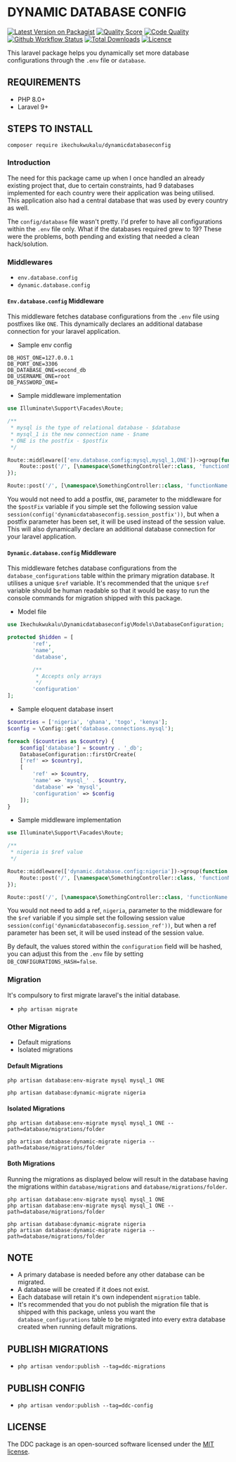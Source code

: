 # DYNAMIC DATABASE CONFIG

[![Latest Version on Packagist](https://img.shields.io/packagist/v/ikechukwukalu/dynamicdatabaseconfig?style=flat-square)](https://packagist.org/packages/ikechukwukalu/dynamicdatabaseconfig)
[![Quality Score](https://img.shields.io/scrutinizer/quality/g/ikechukwukalu/dynamicdatabaseconfig/main?style=flat-square)](https://scrutinizer-ci.com/g/ikechukwukalu/dynamicdatabaseconfig/)
[![Code Quality](https://img.shields.io/codefactor/grade/github/ikechukwukalu/dynamicdatabaseconfig?style=flat-square)](https://www.codefactor.io/repository/github/ikechukwukalu/dynamicdatabaseconfig)
[![Github Workflow Status](https://img.shields.io/github/actions/workflow/status/ikechukwukalu/dynamicdatabaseconfig/dynamicdatabaseconfig.yml?branch=main&style=flat-square)](https://github.com/ikechukwukalu/dynamicdatabaseconfig/actions/workflows/dynamicdatabaseconfig.yml)
[![Total Downloads](https://img.shields.io/packagist/dt/ikechukwukalu/dynamicdatabaseconfig?style=flat-square)](https://packagist.org/packages/ikechukwukalu/dynamicdatabaseconfig)
[![Licence](https://img.shields.io/packagist/l/ikechukwukalu/dynamicdatabaseconfig?style=flat-square)](https://github.com/ikechukwukalu/dynamicdatabaseconfig/blob/main/LICENSE.md)

This laravel package helps you dynamically set more database configurations through the `.env` file or `database`.

## REQUIREMENTS

- PHP 8.0+
- Laravel 9+

## STEPS TO INSTALL

``` shell
composer require ikechukwukalu/dynamicdatabaseconfig
```

### Introduction

The need for this package came up when I once handled an already existing project that, due to certain constraints, had 9 databases implemented for each country were their application was being utilised. This application also had a central database that was used by every country as well.

The `config/database` file wasn't pretty. I'd prefer to have all configurations within the `.env` file only. What if the databases required grew to 19? These were the problems, both pending and existing that needed a clean hack/solution.

### Middlewares

- `env.database.config`
- `dynamic.database.config`

#### `Env.database.config` Middleware

This middleware fetches database configurations from the `.env` file using postfixes like `ONE`. This dynamically declares an additional database connection for your laravel application.

- Sample env config

``` shell
DB_HOST_ONE=127.0.0.1
DB_PORT_ONE=3306
DB_DATABASE_ONE=second_db
DB_USERNAME_ONE=root
DB_PASSWORD_ONE=
```

- Sample middleware implementation

``` php
use Illuminate\Support\Facades\Route;

/**
 * mysql is the type of relational database - $database
 * mysql_1 is the new connection name - $name
 * ONE is the postfix - $postfix
 */

Route::middleware(['env.database.config:mysql,mysql_1,ONE'])->group(function () {
    Route::post('/', [\namespace\SomethingController::class, 'functionName']);
});

Route::post('/', [\namespace\SomethingController::class, 'functionName'])->middleware('env.database.config:mysql,mysql_1,ONE');
```

You would not need to add a postfix, `ONE`, parameter to the middleware for the `$postFix` variable if you simple set the following session value `session(config('dynamicdatabaseconfig.session_postfix'))`, but when a postfix parameter has been set, it will be used instead of the session value. This will also dynamically declare an additional database connection for your laravel application.

#### `Dynamic.database.config` Middleware

This middleware fetches database configurations from the `database_configurations` table within the primary migration database. It utilises a unique `$ref` variable. It's recommended that the unique `$ref` variable should be human readable so that it would be easy to run the console commands for migration shipped with this package.

- Model file

``` php
use Ikechukwukalu\Dynamicdatabaseconfig\Models\DatabaseConfiguration;

protected $hidden = [
        'ref',
        'name',
        'database',

        /**
         * Accepts only arrays
         */
        'configuration'
];
```

- Sample eloquent database insert

```php
$countries = ['nigeria', 'ghana', 'togo', 'kenya'];
$config = \Config::get('database.connections.mysql');

foreach ($countries as $country) {
    $config['database'] = $country . '_db';
    DatabaseConfiguration::firstOrCreate(
    ['ref' => $country],
    [
        'ref' => $country,
        'name' => 'mysql_' . $country,
        'database' => 'mysql',
        'configuration' => $config
    ]);
}
```

- Sample middleware implementation

``` php
use Illuminate\Support\Facades\Route;

/**
 * nigeria is $ref value
 */

Route::middleware(['dynamic.database.config:nigeria'])->group(function () {
    Route::post('/', [\namespace\SomethingController::class, 'functionName']);
});

Route::post('/', [\namespace\SomethingController::class, 'functionName'])->middleware('dynamic.database.config:nigeria');
```

You would not need to add a ref, `nigeria`, parameter to the middleware for the `$ref` variable if you simple set the following session value `session(config('dynamicdatabaseconfig.session_ref'))`, but when a ref parameter has been set, it will be used instead of the session value.

By default, the values stored within the `configuration` field will be hashed, you can adjust this from the `.env` file by setting `DB_CONFIGURATIONS_HASH=false`.

### Migration

It's compulsory to first migrate laravel's the initial database.

- `php artisan migrate`

### Other Migrations

- Default migrations
- Isolated migrations

#### Default Migrations

``` shell
php artisan database:env-migrate mysql mysql_1 ONE

php artisan database:dynamic-migrate nigeria
```

#### Isolated Migrations

``` shell
php artisan database:env-migrate mysql mysql_1 ONE --path=database/migrations/folder

php artisan database:dynamic-migrate nigeria --path=database/migrations/folder
```

#### Both Migrations

Running the migrations as displayed below will result in the database having the migrations within `database/migrations` and `database/migrations/folder`.

``` shell
php artisan database:env-migrate mysql mysql_1 ONE
php artisan database:env-migrate mysql mysql_1 ONE --path=database/migrations/folder

php artisan database:dynamic-migrate nigeria
php artisan database:dynamic-migrate nigeria --path=database/migrations/folder
```

## NOTE

- A primary database is needed before any other database can be migrated.
- A database will be created if it does not exist.
- Each database will retain it's own independent `migration` table.
- It's recommended that you do not publish the migration file that is shipped with this package, unless you want the `database_configurations` table to be migrated into every extra database created when running default migrations.

## PUBLISH MIGRATIONS

- `php artisan vendor:publish --tag=ddc-migrations`

## PUBLISH CONFIG

- `php artisan vendor:publish --tag=ddc-config`

## LICENSE

The DDC package is an open-sourced software licensed under the [MIT license](https://opensource.org/licenses/MIT).

